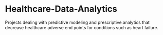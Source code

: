 Healthcare-Data-Analytics
=========================

Projects dealing with predictive modeling and prescriptive analytics that decrease healthcare adverse end points for conditions such as heart failure.
